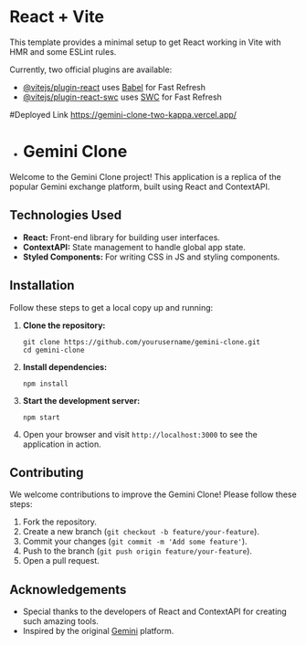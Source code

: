 # React + Vite

This template provides a minimal setup to get React working in Vite with HMR and some ESLint rules.

Currently, two official plugins are available:

- [@vitejs/plugin-react](https://github.com/vitejs/vite-plugin-react/blob/main/packages/plugin-react/README.md) uses [Babel](https://babeljs.io/) for Fast Refresh
- [@vitejs/plugin-react-swc](https://github.com/vitejs/vite-plugin-react-swc) uses [SWC](https://swc.rs/) for Fast Refresh

#Deployed Link
https://gemini-clone-two-kappa.vercel.app/

- <h1>Gemini Clone</h1>

<p>Welcome to the Gemini Clone project! This application is a replica of the popular Gemini exchange platform, built using React and ContextAPI.</p>

<h2>Technologies Used</h2>
<ul>
    <li><strong>React:</strong> Front-end library for building user interfaces.</li>
    <li><strong>ContextAPI:</strong> State management to handle global app state.</li>
    <li><strong>Styled Components:</strong> For writing CSS in JS and styling components.</li>
</ul>

<h2>Installation</h2>
<p>Follow these steps to get a local copy up and running:</p>
<ol>
    <li><strong>Clone the repository:</strong></li>
    <pre><code>git clone https://github.com/yourusername/gemini-clone.git
cd gemini-clone</code></pre>
    <li><strong>Install dependencies:</strong></li>
    <pre><code>npm install</code></pre>
    <li><strong>Start the development server:</strong></li>
    <pre><code>npm start</code></pre>
    <li>Open your browser and visit <code>http://localhost:3000</code> to see the application in action.</li>
</ol>

<h2>Contributing</h2>
<p>We welcome contributions to improve the Gemini Clone! Please follow these steps:</p>
<ol>
    <li>Fork the repository.</li>
    <li>Create a new branch (<code>git checkout -b feature/your-feature</code>).</li>
    <li>Commit your changes (<code>git commit -m 'Add some feature'</code>).</li>
    <li>Push to the branch (<code>git push origin feature/your-feature</code>).</li>
    <li>Open a pull request.</li>
</ol>


<h2>Acknowledgements</h2>
<ul>
    <li>Special thanks to the developers of React and ContextAPI for creating such amazing tools.</li>
    <li>Inspired by the original <a href="https://www.gemini.com/">Gemini</a> platform.</li>
</ul>
